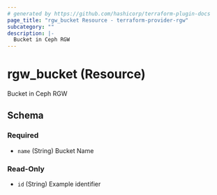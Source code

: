 ```yaml
---
# generated by https://github.com/hashicorp/terraform-plugin-docs
page_title: "rgw_bucket Resource - terraform-provider-rgw"
subcategory: ""
description: |-
  Bucket in Ceph RGW
---
```


# rgw_bucket (Resource)

Bucket in Ceph RGW



<!-- schema generated by tfplugindocs -->
## Schema

### Required

- `name` (String) Bucket Name

### Read-Only

- `id` (String) Example identifier
